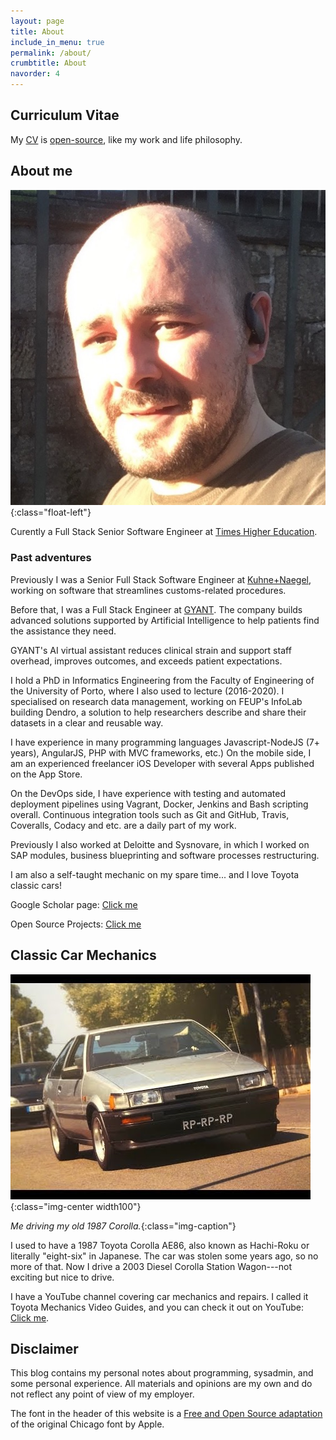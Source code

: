 ```yaml
---
layout: page
title: About
include_in_menu: true
permalink: /about/
crumbtitle: About
navorder: 4
---
```


## Curriculum Vitae

My [CV](https://github.com/silvae86/cv/raw/master/cv.pdf) is [open-source](https://github.com/silvae86/cv/), like my work and life philosophy.

## About me

![João Rocha da Silva](/assets/images/about/me.jpg){:class="float-left"}

Curently a Full Stack Senior Software Engineer at [Times Higher Education](https://www.timeshighereducation.com).

### Past adventures

Previously I was a Senior Full Stack Software Engineer at [Kuhne+Naegel](https://pt.kuehne-nagel.com), working on software that streamlines customs-related procedures.

Before that, I was a Full Stack Engineer at [GYANT](https://gyant.com). The company builds advanced solutions supported by Artificial Intelligence to help patients find the assistance they need.

GYANT's AI virtual assistant reduces clinical strain and support staff overhead, improves outcomes, and exceeds patient expectations.

I hold a PhD in Informatics Engineering from the Faculty of Engineering of the University of Porto, where I also used to lecture (2016-2020). I specialised on research data management, working on FEUP's InfoLab building Dendro, a solution to help researchers describe and share their datasets in a clear and reusable way.

I have experience in many programming languages Javascript-NodeJS (7+ years), AngularJS, PHP with MVC frameworks, etc.) On the mobile side, I am an experienced freelancer iOS Developer with several Apps published on the App Store.

On the DevOps side, I have experience with testing and automated deployment pipelines using Vagrant, Docker, Jenkins and Bash scripting overall. Continuous integration tools such as Git and GitHub, Travis, Coveralls, Codacy and etc. are a daily part of my work.

Previously I also worked at Deloitte and Sysnovare, in which I worked on SAP modules, business blueprinting and software processes restructuring.

I am also a self-taught mechanic on my spare time... and I love Toyota classic cars!

Google Scholar page: [Click me](https://scholar.google.pt/citations?user=GYoCHRYAAAAJ)

Open Source Projects: [Click me](https://github.com/silvae86)

##  Classic Car Mechanics

![Me driving my old AE86](/assets/images/about/ae86.jpg){:class="img-center width100"}

*Me driving my old 1987 Corolla.*{:class="img-caption"}

I used to have a 1987 Toyota Corolla AE86, also known as Hachi-Roku or literally "eight-six" in Japanese. The car was stolen some years ago, so no more of that. Now I drive a 2003 Diesel Corolla Station Wagon---not exciting but nice to drive.

I have a YouTube channel covering car mechanics and repairs. I called it Toyota Mechanics Video Guides, and you can check it out on YouTube: [Click me](https://www.youtube.com/channel/UCbjjlEagh5_nduX_u-SkvdQ).

## Disclaimer

This blog contains my personal notes about programming, sysadmin, and some personal experience. All materials and opinions are my own and do not reflect any point of view of my employer.

The font in the header of this website is a [Free and Open Source adaptation](https://usemodify.com/fonts/chicago/) of the original Chicago font by Apple.

<!--

This is the base Jekyll theme. You can find out more info about customizing your Jekyll theme, as well as basic Jekyll usage documentation at [jekyllrb.com](https://jekyllrb.com/)

You can find the source code for Minima at GitHub:
[jekyll][jekyll-organization] /
[minima](https://github.com/jekyll/minima)

You can find the source code for Jekyll at GitHub:
[jekyll][jekyll-organization] /
[jekyll](https://github.com/jekyll/jekyll)


[jekyll-organization]: https://github.com/jekyll

-->
